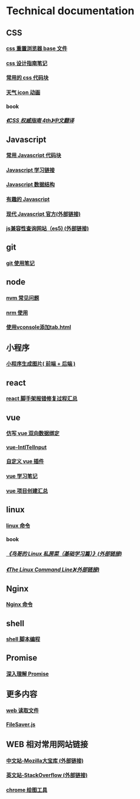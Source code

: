 # Technical documentation

## CSS
#### [ css 重置浏览器 base 文件 ](./css/base.css)
#### [ css 设计指南笔记 ](./css/css_design_duide.md)
#### [ 常用的 css 代码块 ](./css)  
#### [ 天气 icon 动画 ](./css/weather.less)
#### book
##### [ 《CSS 权威指南 4th》中文翻译 ](http://gdut_yy.gitee.io/doc-csstdg4/ch1.html#_1-3-1-the-link-tag)

## Javascript
#### [ 常用 Javascript 代码块 ](./javascript/javascript_code.md)
#### [ Javascript 学习链接 ](./javascript/javscript_url.md)
#### [ Javascript 数据结构 ](./javascript/javascript_dataStructure.md)
#### [ 有趣的 Javascript ](./javascript/javascript_interesting.md)
#### [ 现代 Javascript 官方(外部链接) ](https://zh.javascript.info/)
#### [ js兼容性查询网站（es5) (外部链接)](https://caniuse.com/#feat=es5)

## git
#### [ git 使用笔记 ](./git/git.md)

## node
#### [ nvm 常见问题 ](./node/nvm使用手册.md)
#### [ nrm 使用 ](./node/nrm使用手册.md)
#### [ 使用vconsole添加tab.html ](./node/%E4%BD%BF%E7%94%A8vconsole%E6%B7%BB%E5%8A%A0tab.html)

## 小程序
#### [ 小程序生成图片( 前端 + 后端 ) ](https://github.com/wang90/wxapp-CreateCanvas)

## react
#### [ react 脚手架报错修复过程汇总 ](./react/react_create_error.md)

## vue
#### [ 仿写 vue 双向数据绑定 ](https://github.com/wang90/vue_demo)
#### [ vue-IntlTelInput ](https://github.com/wang90/vue-IntlTelInput)
#### [ 自定义 vue 插件 ](https://github.com/wang90/vue-plugs)
#### [ vue 学习笔记 ](https://www.yuque.com/wang90/omlote/zzyrag)
#### [ vue 项目创建汇总 ](./vue/vue-cli-project.md)

## linux
#### [linux 命令](./liunx/liunx_command.md)
#### book
##### [《鸟哥的 Linux 私房菜（基础学习篇）》(外部链接)](http://linux.vbird.org/linux_basic/)
##### [《The Linux Command Line》(外部链接)](http://linuxcommand.org/tlcl.php)


## Nginx
#### [ Nginx 命令 ](./nginx/nginx_command.md)

## shell
#### [ shell 脚本编程 ](./shell/shell_script.md)

## Promise
#### [深入理解 Promise ](https://github.com/wang90/Promise)

## 更多内容
#### [ web 读取文件 ](https://github.com/wang90/webReadFile)
#### [ FileSaver.js ](https://github.com/wang90/FileSaver.js)

## WEB 相对常用网站链接
#### [中文站-Mozilla大宝库 (外部链接)](https://developer.mozilla.org/zh-CN/docs/Web) 
#### [英文站-StackOverflow (外部链接)](https://stackoverflow.com/)
#### [chrome 绘图工具](https://canvas.apps.chrome/)
